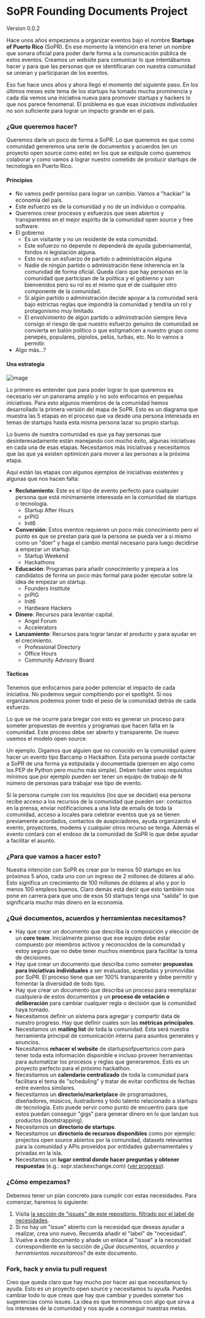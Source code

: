 # SoPR Founding Documents Project

Version 0.0.2

Hace unos años empezamos a organizar eventos bajo el nombre **Startups of Puerto Rico** (SoPR). En ese momento la intención era tener un nombre que sonara oficial para poder darle forma a la comunicación pública de estos eventos. Creamos un website para comunicar lo que intentábamos hacer y para que las personas que se identificaran con nuestra comunidad se unieran y participaran de los eventos.

Eso fue hace unos años y ahora llegó el momento del siguiente paso. En los últimos meses este tema de los startups ha tomado mucha prominencia y cada día vemos una iniciativa nueva para promover startups y hackers lo que nos parece fenomenal. El problema es que esas *iniciativas individuales* no son suficiente para lograr un impacto grande en el país.

### ¿Que queremos hacer?
Queremos darle un poco de forma a SoPR. Lo que queremos es que como comunidad generemos una serie de documentos y acuerdos (en un proyecto open source como este) en los que se estipule como queremos colaborar y como vamos a lograr nuestro cometido de producir startups de tecnología en Puerto Rico.

#### Principios
- No vamos pedir permiso para lograr un cambio. Vamos a "hackiar" la economía del país.
- Este esfuerzo es de la comunidad y no de un individuo o compañía.
- Queremos crear procesos y esfuerzos que sean abiertos y transparentes en el mejor espíritu de la comunidad open source y free software.
- El gobierno
	- Es un visitante y no un residente de esta comunidad.
 	- Este esfuerzo no depende ni dependerá de ayuda gubernamental, fondos ni legislación alguna.
	- Esto no es un esfuerzo de partido o administración alguna
	- Nadie de ningún partido o administración tiene inherencia en la comunidad de forma oficial. Queda claro que hay personas en la comunidad que participan de la política y el gobierno y son bienvenidos pero su rol es el mismo que el de cualquier otro componente de la comunidad.
	- Si algún partido o administración decide apoyar a la comunidad será bajo estrictas reglas que impondrá la comunidad y tendría un rol y protagonismo muy limitado.
	- El envolvimiento de algún partido o administración siempre lleva consigo el riesgo de que nuestro esfuerzo genuino de comunidad se convierta en balón político o que estigmaticen a nuestro grupo como penepés, populares, pipiolos, pelús, turbas, etc. No lo vamos a permitir.
- Algo más…?

#### Una estrategia
![image](sopr-map.png)

Lo primero es entender que para poder lograr lo que queremos es necesario ver un panorama amplio y no solo enfocarnos en pequeñas iniciativas. Para esto algunos miembros de la comunidad hemos desarrollado la primera versión del mapa de SoPR. Esto es un diagrama que muestra las 5 etapas en el proceso que va desde una persona interesada en temas de startups hasta esta misma persona lazar su propio startup.

Lo bueno de nuestra comunidad es que ya hay personas que desinteresadamente están manejando con mucho éxito, algunas iniciativas en cada una de esas etapas. Necesitamos más iniciativas y necesitamos que las que ya existen optimicen para mover a las personas a la próxima etapa.

Aquí están las etapas con algunos ejemplos de iniciativas existentes y algunas que nos hacen falta:

- **Reclutamiento**: Este es el tipo de evento perfecto para cualquier persona que está mínimamente interesada en la comunidad de startups o tecnología.
	- Startup After Hours
	- prPIG
	- Init6
- **Conversión**: Estos eventos requieren un poco más conocimiento pero el punto es que se prestan para que la persona se pueda ver a si mismo como un "doer" y haga el cambio mental necesario para luego decidirse a empezar un startup.
	- Startup Weekend
	- Hackathons
- **Educación**: Programas para añadir conocimiento y prepara a los candidatos de forma un poco más formal para poder ejecutar sobre la idea de empezar un startup.
	- Founders Institute
 	- prPIG
	- Init6
	- Hardware Hackers
- **Dinero**: Recursos para levantar capital.
	- Angel Forum
	- Accelerators
- **Lanzamiento**: Recursos para lograr lanzar el producto y para ayudar en el crecimiento.
	- Professional Directory
	- Office Hours
	- Community Advisory Board


#### Tácticas
Tenemos que enfocarnos para poder potenciar el impacto de cada iniciativa. No podemos seguir compitiendo por el spotlight. Si nos organizamos podemos poner todo el peso de la comunidad detrás de cada esfuerzo.

Lo que se me ocurre para bregar con esto es generar un proceso para someter propuestas de eventos y programas que hacen falta en la comunidad. Este proceso debe ser abierto y transparente. De nuevo usemos el modelo open source.

Un ejemplo. Digamos que alguien que no conocido en la comunidad quiere hacer un evento tipo Barcamp o Hackathon. Esta persona puede contactar a SoPR de una forma ya estipulada y documentada (piensen en algo como los PEP de Python pero mucho más simple). Deben haber unos requisitos mínimos que por ejemplo pueden ser tener un equipo de trabajo de N número de personas para trabajar ese tipo de evento.

Si la persona cumple con los requisitos (los que se decidan) esa persona recibe acceso a los recursos de la comunidad que pueden ser: contactos en la prensa, enviar notificaciones a una lista de emails de toda la comunidad, acceso a locales para celebrar eventos que ya se tienen previamente acordados, contactos de auspiciadores, ayuda organizando el evento, proyectores, modems y cualquier otros recurso se tenga. Además el evento contará con el endoso de la comunidad de SoPR lo que debe ayudar a facilitar el asunto.


### ¿Para que vamos a hacer esto?
Nuestra intención con SoPR es crear por lo menos 50 startups en los próximos 5 años, cada uno con un ingreso de 2 millones de dólares al año. Esto significa un crecimiento de 100 millones de dólares al año y por lo menos 100 empleos buenos. Claro demás está decir que esto también nos pone en carrera para que uno de esos 50 startups tenga una "salida" lo que significaría mucho más dinero en la economía.

### ¿Qué documentos, acuerdos y herramientas necesitamos?
- Hay que crear un documento que describa la composición y elección de un **core team**. Inicialmente pienso que ese equipo debe estar compuesto por miembros activos y reconocidos de la comunidad y estoy seguro que no debe tener muchos miembros para facilitar la toma de decisiones.
- Hay que crear un documento que describa como someter **propuestas para iniciativas individuales** a ser evaluadas, aceptadas y promovidas por SoPR. El proceso tiene que ser 100% transparente y debe permitir y fomentar la diversidad de todo tipo.
- Hay que crear un documento que describa un proceso para reemplazar cualquiera de estos documentos y un **proceso de votación o deliberación** para cambiar cualquier regla o decisión que la comunidad haya tomado.
- Necesitamos definir un sistema para agregar y compartir data de nuestro progreso. Hay que definir cuales son las **métricas principales**.
- Necesitamos un **mailing list** de toda la comunidad. Esta será nuestra herramienta principal de comunicación interna para asuntos generales y anuncios.
- Necesitamos **rehacer el website** de startupsofpuertorico.com para tener toda esta información disponible e incluso proveer herramientas para automatizar los procesos y reglas que generaremos. Esto es un proyecto perfecto para el próximo hackathon.
- Necesitamos un **calendario centralizado** de toda la comunidad para facilitara el tema de "scheduling" y tratar de evitar conflictos de fechas entre eventos similares.
- Necesitamos un **directorio/marketplace** de programadores, diseñadores, músicos, ilustradores y todo talento relacionado a startups de tecnología. Esto puede servir como punto de encuentro para que estos puedan conseguir "gigs" para generar dinero en lo que lanzan sus productos (bootstrapping).
- Necesitamos un **directorio de startups**.
- Necesitamos un **directorio de recursos disponibles** como por ejemplo: projectos open source abiertos por la comunidad, datasets relevantes para la comunidad y APIs proveídos por entidades gubernamentales y privadas en la isla.
- Necesitamos un **lugar central donde hacer preguntas y obtener respuestas** (e.g.: sopr.stackexchange.com) ([ver progreso](https://github.com/SoPR/FoundingDocuments/issues/3)). 

### ¿Cómo empezamos?
Debemos tener un plan concreto para cumplir con estas necesidades. Para comenzar, haremos lo siguiente:
1. Visita [la sección de "issues" de este repositorio, filtrado por el label de necesidades](https://github.com/SoPR/FoundingDocuments/issues?labels=necesidades&page=1&state=open). 
2. Si no hay un "issue" abierto con la necesidad que deseas ayudar a realizar, crea uno nuevo. Recuerda añadir el "label" de "necesidad". 
3. Vuelve a este documento y añade un enlace al "issue" a la necesidad correspondiente en la sección de _¿Qué documentos, acuerdos y herramientas necesitamos?_ de este documento. 
### Fork, hack y envia tu pull request
Creo que queda claro que hay mucho por hacer así que necesitamos tu ayuda. Esto es un proyecto open source y necesitamos tu ayuda. Puedes cambiar todo lo que creas que hay que cambiar y puedes someter tus sugerencias como issues. La idea es que terminemos con algo que sirva a los intereses de la comunidad y nos ayude a conseguir nuestras metas.